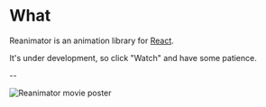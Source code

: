 # What

Reanimator is an animation library for [React](http://facebook.github.io/react/).

It's under development, so click "Watch" and have some patience.

--

![Reanimator movie poster](http://fc03.deviantart.net/fs71/f/2010/251/5/2/re_animator_poster_by_markwelser-d2ybn9e.jpg)
